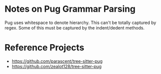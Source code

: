 # Notes on Pug Grammar Parsing

Pug uses whitespace to denote hierarchy. This can't be totally captured by regex. Some of this must be captured by the indent/dedent methods.


# Reference Projects

- https://github.com/parascent/tree-sitter-pug
- https://github.com/zealot128/tree-sitter-pug
